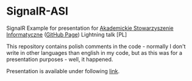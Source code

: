 # SignalR-ASI
SignalR Example for presentation for [Akademickie Stowarzyszenie Informatyczne](https://asi.wroclaw.pl) ([GitHub Page](https://github.com/orgs/asi-pwr/)) Lightning talk [PL]


This repository contains polish comments in the code - normally I don't write in other languages than english in my code, but as this was for a presentation purposes - well, it happened.

Presentation is available under following [link](https://smyk.it/files/WebSocketsASI.pdf).